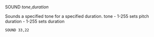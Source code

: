 SOUND *tone*,*duration*

Sounds a specified tone for a specified duration.
  tone      - 1-255 sets pitch
  duration  - 1-255 sets duration

```ecb2
SOUND 33,22
```

